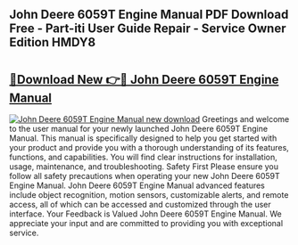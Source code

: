 ## John Deere 6059T Engine Manual PDF Download Free - Part-iti User Guide Repair - Service Owner Edition HMDY8

# <h2><a href="http://bc88840.oget.top/?id=John+Deere+6059T+Engine+Manual">🔗Download New 👉🔴 John Deere 6059T Engine Manual</a></h2>

[![John Deere 6059T Engine Manual new download](https://i.imgur.com/5g1atiW.png)](http://bc88840.oget.top/?id=John+Deere+6059T+Engine+Manual)
Greetings and welcome to the user manual for your newly launched John Deere 6059T Engine Manual. This manual is specifically designed to help you get started with your product and provide you with a thorough understanding of its features, functions, and capabilities. You will find clear instructions for installation, usage, maintenance, and troubleshooting. Safety First Please ensure you follow all safety precautions when operating your new John Deere 6059T Engine Manual. John Deere 6059T Engine Manual advanced features include object recognition, motion sensors, customizable alerts, and remote access, all of which can be accessed and customized through the user interface. Your Feedback is Valued John Deere 6059T Engine Manual. We appreciate your input and are committed to providing you with exceptional service.
